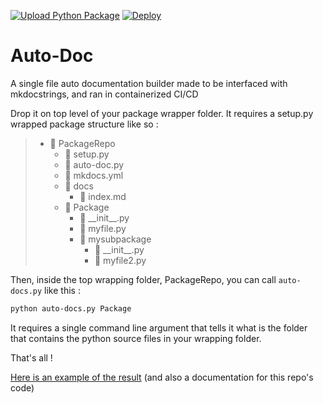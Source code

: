 [![Upload Python Package](https://github.com/JostTim/auto_fast_docs/actions/workflows/python-publish.yml/badge.svg?branch=main)](https://github.com/JostTim/auto_fast_docs/actions/workflows/python-publish.yml)
[![Deploy](https://github.com/JostTim/auto_fast_docs/actions/workflows/ci-cd.yml/badge.svg?branch=main)](https://github.com/JostTim/auto_fast_docs/actions/workflows/ci-cd.yml)

# Auto-Doc
A single file auto documentation builder made to be interfaced with mkdocstrings, and ran in containerized CI/CD

Drop it on top level of your package wrapper folder.
It requires a setup.py wrapped package structure like so :

> - :open_file_folder: PackageRepo
>   - :page_facing_up: setup.py
>   - :page_facing_up: auto-doc.py
>   - :page_facing_up: mkdocs.yml
>   - :open_file_folder: docs
>     - :page_facing_up: index.md
>   - :open_file_folder: Package
>     - :page_facing_up: \_\_init__.py
>     - :page_facing_up: myfile.py
>     - :open_file_folder: mysubpackage
>       - :page_facing_up: \_\_init__.py
>       - :page_facing_up: myfile2.py
    
Then, inside the top wrapping folder, PackageRepo, you can call `auto-docs.py` like this :
```bash
python auto-docs.py Package
```
It requires a single command line argument that tells it what is the folder that contains the python source files in your wrapping folder.   

That's all !

[Here is an example of the result](https://josttim.github.io/auto_fast_docs/) (and also a documentation for this repo's code)
